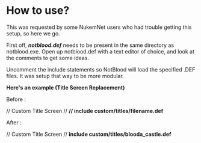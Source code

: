 # How to use?

This was requested by some NukemNet users who had trouble getting this setup, so here we go.

First off, ***notblood.def*** needs to be present in the same directory as notblood.exe.
Open up notblood.def with a text editor of choice, and look at the comments to get some ideas.

Uncomment the include statements so NotBlood will load the specified .DEF files. It was setup that way to be more modular.

**Here's an example (Title Screen Replacement)**

Before :

// Custom Title Screen //
**// include custom/titles/filename.def**

After :

// Custom Title Screen //
**include custom/titles/blooda\_castle.def**
